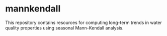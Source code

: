 # mannkendall
This repository contains resources for computing long-term trends in water quality properties using seasonal Mann-Kendall analysis. 
